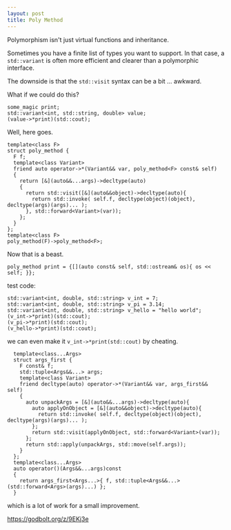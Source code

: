 ```yaml
---
layout: post
title: Poly Method
---
```


Polymorphism isn't just virtual functions and inheritance.

Sometimes you have a finite list of types you want to support.  In that case, a `std::variant` is often more efficient and clearer than a polymorphic interface.

The downside is that the `std::visit` syntax can be a bit ... awkward.

What if we could do this?

    some_magic print;
    std::variant<int, std::string, double> value;
    (value->*print)(std::cout);
Well, here goes.

    template<class F>
    struct poly_method {
      F f;
      template<class Variant>
      friend auto operator->*(Variant&& var, poly_method<F> const& self)
      {
        return [&](auto&&...args)->decltype(auto)
        {
          return std::visit([&](auto&&object)->decltype(auto){
            return std::invoke( self.f, decltype(object)(object), decltype(args)(args)... );
          }, std::forward<Variant>(var));
        };
      }
    };
    template<class F>
    poly_method(F)->poly_method<F>;
Now that is a beast.

    poly_method print = {[](auto const& self, std::ostream& os){ os << self; }};
    
test code:

    std::variant<int, double, std::string> v_int = 7;
    std::variant<int, double, std::string> v_pi = 3.14;
    std::variant<int, double, std::string> v_hello = "hello world";
    (v_int->*print)(std::cout);
    (v_pi->*print)(std::cout);
    (v_hello->*print)(std::cout);
we can even make it `v_int->*print(std::cout)` by cheating.

      template<class...Args>
      struct args_first {
        F const& f;
        std::tuple<Args&&...> args;
        template<class Variant>
        friend decltype(auto) operator->*(Variant&& var, args_first&& self)
        {
          auto unpackArgs = [&](auto&&...args)->decltype(auto){
            auto applyOnObject = [&](auto&&object)->decltype(auto){
              return std::invoke( self.f, decltype(object)(object), decltype(args)(args)... );
            };
            return std::visit(applyOnObject, std::forward<Variant>(var));
          };
          return std::apply(unpackArgs, std::move(self.args));
        }
      };
      template<class...Args>
      auto operator()(Args&&...args)const
      {
        return args_first<Args...>{ f, std::tuple<Args&&...>(std::forward<Args>(args)...) };
      }
which is a lot of work for a small improvement.

https://godbolt.org/z/9EKj3e
